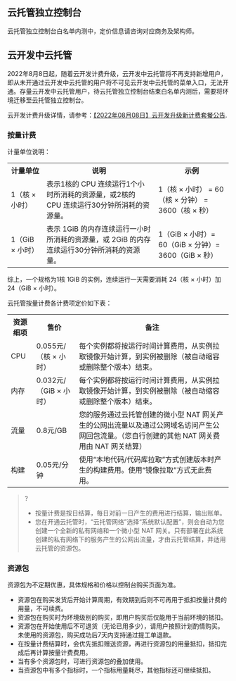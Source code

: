 ## 云托管独立控制台
云托管独立控制台白名单内测中，定价信息请咨询对应商务及架构师。

## 云开发中云托管

2022年8月8日起，随着云开发计费升级，云开发中云托管将不再支持新增用户，即从未开通过云开发中云托管的用户将不可见云开发中云托管的菜单入口，无法开通。存量云开发中云托管用户，待云托管独立控制台结束白名单内测后，需要将环境迁移至云托管独立控制台。

云开发计费升级详情，请参考：[【2022年08月08日】云开发升级新计费套餐公告](https://cloud.tencent.com/document/product/876/75212).

### 按量计费

计量单位说明：
<table>
<tr>
<th>计量单位</th>
<th>说明</th>
<th>示例</th>
</tr>
<tr>
<td >1（核 × 小时）</td>
<td>表示1核的 CPU 连续运行1个小时所消耗的资源量，或2核的 CPU 连续运行30分钟所消耗的资源量。</td>
<td >1（核 × 小时） = 60（核 × 分钟） = 3600（核 × 秒）</td>
</tr>
<tr>
<td>1（GiB × 小时）</td>
<td>表示 1GiB 的内存连续运行一小时所消耗的资源量，或 2GiB 的内存连续运行30分钟所消耗的资源量。</td>
<td>1（GiB × 小时）= 60（GiB × 分钟）= 3600（GiB × 秒）</td>
</tr>
</table>

<dx-alert infotype="explain" title="">
综上，一个规格为1核 1GiB 的实例，连续运行一天需要消耗 24（核 × 小时）加 24（GiB × 小时）。
</dx-alert>



云托管按量计费各计费项定价如下表：
<table>
    <tr>
        <th>
            <b>
                资源细项
            </b>
        </th>
        <th>
            <b>
                售价
            </b>
        </th>
        <th>
            备注
        </th>
    </tr>
    <tr>
        <td>
            CPU
        </td>
        <td>
            0.055元/（核 × 小时）
        </td>
        <td>
            每个实例都将按运行时间计算费用，从实例拉取镜像开始计算，到实例被删除（被自动缩容或删除整个版本）结束。
        </td>
    </tr>
    <tr>
        <td>
            内存
        </td>
        <td>
            0.032元/（GiB × 小时）
        </td>
        <td>
            每个实例都将按运行时间计算费用，从实例拉取镜像开始计算，到实例被删除（被自动缩容或删除整个版本）结束。
        </td>
    </tr>
    <tr>
        <td>
            流量
        </td>
        <td>
            0.8元/GB
        </td>
        <td>
            您的服务通过云托管创建的微小型 NAT 网关产生的公网出流量以及通过公网域名访问产生公网回包流量。（您自行创建的其他 NAT 网关费用由 NAT 网关结算）
        </td>
    </tr>
    <tr>
        <td>
            构建
        </td>
        <td>
            0.05元/分钟
        </td>
        <td>
            使用“本地代码/代码库拉取”方式创建版本时产生的构建费用。使用“镜像拉取”方式无此费用。
        </td>
    </tr>
</table>


>?
>- 按量计费是按日结算，每日对前一日产生的费用进行结算，输出账单。
>- 您在开通云托管时，“云托管网络”选择“系统默认配置”，则会自动为您创建一个全新的私有网络和一个微小型 NAT 网关。只有部署在此系统创建的私有网络下的服务产生的公网出流量，才由云托管结算，并适用云托管的资源包。



### 资源包

资源包为不定期优惠，具体规格和价格以控制台购买页面为准。

- 资源包在购买发货后开始计算周期，有效期到后则不可再用于抵扣按量计费的用量，不可续费。
- 资源包在购买时为环境级别的购买，即用户购买后仅能用于当前环境的抵扣。
- 资源包在开始使用后不可退货（无论已用多少），请用户按照计划酌情购买。未使用的资源包，购买成功后7天内支持通过提工单退款。
- 在按量计费结算时，会优先抵扣赠送资源，再进行资源包的用量抵扣，抵扣完成后再计算按量计费费用。
- 当有多个资源包时，可进行资源包的叠加使用。
- 当资源包中有多个指标时，一个指标用量耗尽，其他指标还可继续抵扣。


